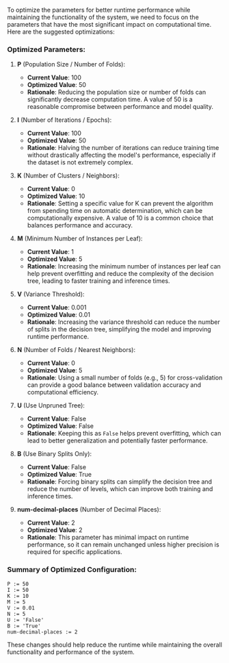 To optimize the parameters for better runtime performance while maintaining the functionality of the system, we need to focus on the parameters that have the most significant impact on computational time. Here are the suggested optimizations:

### Optimized Parameters:

1. **P** (Population Size / Number of Folds):
   - **Current Value**: 100
   - **Optimized Value**: 50
   - **Rationale**: Reducing the population size or number of folds can significantly decrease computation time. A value of 50 is a reasonable compromise between performance and model quality.

2. **I** (Number of Iterations / Epochs):
   - **Current Value**: 100
   - **Optimized Value**: 50
   - **Rationale**: Halving the number of iterations can reduce training time without drastically affecting the model's performance, especially if the dataset is not extremely complex.

3. **K** (Number of Clusters / Neighbors):
   - **Current Value**: 0
   - **Optimized Value**: 10
   - **Rationale**: Setting a specific value for K can prevent the algorithm from spending time on automatic determination, which can be computationally expensive. A value of 10 is a common choice that balances performance and accuracy.

4. **M** (Minimum Number of Instances per Leaf):
   - **Current Value**: 1
   - **Optimized Value**: 5
   - **Rationale**: Increasing the minimum number of instances per leaf can help prevent overfitting and reduce the complexity of the decision tree, leading to faster training and inference times.

5. **V** (Variance Threshold):
   - **Current Value**: 0.001
   - **Optimized Value**: 0.01
   - **Rationale**: Increasing the variance threshold can reduce the number of splits in the decision tree, simplifying the model and improving runtime performance.

6. **N** (Number of Folds / Nearest Neighbors):
   - **Current Value**: 0
   - **Optimized Value**: 5
   - **Rationale**: Using a small number of folds (e.g., 5) for cross-validation can provide a good balance between validation accuracy and computational efficiency.

7. **U** (Use Unpruned Tree):
   - **Current Value**: False
   - **Optimized Value**: False
   - **Rationale**: Keeping this as `False` helps prevent overfitting, which can lead to better generalization and potentially faster performance.

8. **B** (Use Binary Splits Only):
   - **Current Value**: False
   - **Optimized Value**: True
   - **Rationale**: Forcing binary splits can simplify the decision tree and reduce the number of levels, which can improve both training and inference times.

9. **num-decimal-places** (Number of Decimal Places):
   - **Current Value**: 2
   - **Optimized Value**: 2
   - **Rationale**: This parameter has minimal impact on runtime performance, so it can remain unchanged unless higher precision is required for specific applications.

### Summary of Optimized Configuration:
```plaintext
P := 50
I := 50
K := 10
M := 5
V := 0.01
N := 5
U := 'False'
B := 'True'
num-decimal-places := 2
```

These changes should help reduce the runtime while maintaining the overall functionality and performance of the system.
